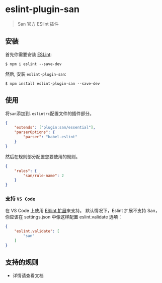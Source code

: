 # eslint-plugin-san

> San 官方 ESlint 插件

## 安装

首先你需要安装 [ESLint](http://eslint.org):

```
$ npm i eslint --save-dev
```

然后, 安装 `eslint-plugin-san`:

```
$ npm install eslint-plugin-san --save-dev
```


## 使用

将`san`添加到`.eslintrc`配置文件的插件部分。

```json
{
    "extends": ["plugin:san/essential"],
    "parserOptions": {
        "parser": "babel-eslint"
    }
}
```


然后在规则部分配置您要使用的规则。

```json
{
    "rules": {
        "san/rule-name": 2
    }
}
```

###  支持 `VS Code` 
在 VS Code 上使用 [ESlint 扩展](https://marketplace.visualstudio.com/items?itemName=dbaeumer.vscode-eslint)来支持。 默认情况下，Eslint 扩展不支持 San，你应该在 settings.json 中像这样配置 eslint.validate 选项：

```json
{
    "eslint.validate": [
        "san"
    ]
}
```


## 支持的规则

* 详情请查看文档





